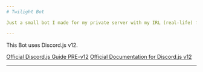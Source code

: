 ```yaml
---
# Twilight Bot

Just a small bot I made for my private server with my IRL (real-life) friends!

---
```

This Bot uses Discord.js v12.

[Official Discord.js Guide PRE-v12](https://discordjs.guide/preparations/)
[Official Documentation for Discord.js v12](https://discord.js.org/#/docs/main/master/)

---
